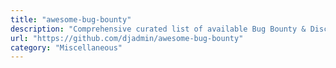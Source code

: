 ```yaml
---
title: "awesome-bug-bounty"
description: "Comprehensive curated list of available Bug Bounty & Disclosure Programs and write-ups by @djadmin."
url: "https://github.com/djadmin/awesome-bug-bounty"
category: "Miscellaneous"
---
```

